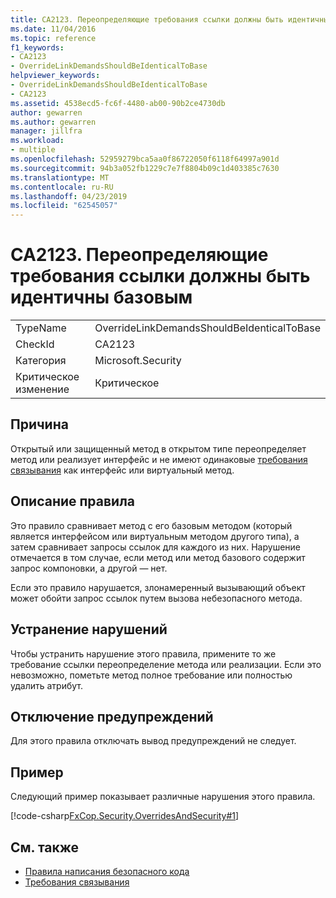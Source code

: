 ```yaml
---
title: CA2123. Переопределяющие требования ссылки должны быть идентичны базовым
ms.date: 11/04/2016
ms.topic: reference
f1_keywords:
- CA2123
- OverrideLinkDemandsShouldBeIdenticalToBase
helpviewer_keywords:
- OverrideLinkDemandsShouldBeIdenticalToBase
- CA2123
ms.assetid: 4538ecd5-fc6f-4480-ab00-90b2ce4730db
author: gewarren
ms.author: gewarren
manager: jillfra
ms.workload:
- multiple
ms.openlocfilehash: 52959279bca5aa0f86722050f6118f64997a901d
ms.sourcegitcommit: 94b3a052fb1229c7e7f8804b09c1d403385c7630
ms.translationtype: MT
ms.contentlocale: ru-RU
ms.lasthandoff: 04/23/2019
ms.locfileid: "62545057"
---
```

# <a name="ca2123-override-link-demands-should-be-identical-to-base"></a>CA2123. Переопределяющие требования ссылки должны быть идентичны базовым

|||
|-|-|
|TypeName|OverrideLinkDemandsShouldBeIdenticalToBase|
|CheckId|CA2123|
|Категория|Microsoft.Security|
|Критическое изменение|Критическое|

## <a name="cause"></a>Причина
 Открытый или защищенный метод в открытом типе переопределяет метод или реализует интерфейс и не имеют одинаковые [требования связывания](/dotnet/framework/misc/link-demands) как интерфейс или виртуальный метод.

## <a name="rule-description"></a>Описание правила
 Это правило сравнивает метод с его базовым методом (который является интерфейсом или виртуальным методом другого типа), а затем сравнивает запросы ссылок для каждого из них. Нарушение отмечается в том случае, если метод или метод базового содержит запрос компоновки, а другой — нет.

 Если это правило нарушается, злонамеренный вызывающий объект может обойти запрос ссылок путем вызова небезопасного метода.

## <a name="how-to-fix-violations"></a>Устранение нарушений
 Чтобы устранить нарушение этого правила, примените то же требование ссылки переопределение метода или реализации. Если это невозможно, пометьте метод полное требование или полностью удалить атрибут.

## <a name="when-to-suppress-warnings"></a>Отключение предупреждений
 Для этого правила отключать вывод предупреждений не следует.

## <a name="example"></a>Пример
 Следующий пример показывает различные нарушения этого правила.

 [!code-csharp[FxCop.Security.OverridesAndSecurity#1](../code-quality/codesnippet/CSharp/ca2123-override-link-demands-should-be-identical-to-base_1.cs)]

## <a name="see-also"></a>См. также

- [Правила написания безопасного кода](/dotnet/standard/security/secure-coding-guidelines)
- [Требования связывания](/dotnet/framework/misc/link-demands)